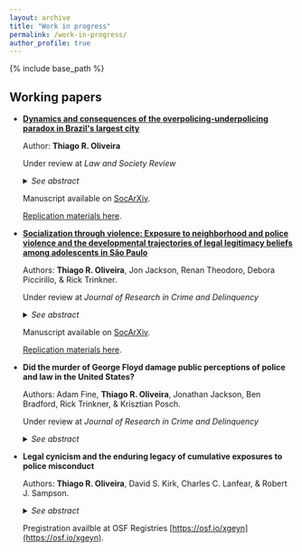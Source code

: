 ```yaml
---
layout: archive
title: "Work in progress"
permalink: /work-in-progress/
author_profile: true
---
```


{% include base_path %}

## Working papers

- **[Dynamics and consequences of the overpolicing-underpolicing paradox in Brazil's largest city](https://osf.io/preprints/socarxiv/89jkv)**

  Author: **Thiago R. Oliveira**
  
  Under review at *Law and Society Review*
  
  <details>
  <summary><i>See abstract</i></summary>

  <b>Abstract</b>: Residents of some neighborhoods often experience an overwhelming police presence that intrudes upon their lives, and yet feel unprotected by law enforcement agents who neglect safety provision, in a process named by the literature the overpolicing-underpolicing paradox. In the context of one of the largest cities in the Global South, this study provides a quantitative assessment of the dynamics and consequences of public expectations of overpolicing and underpolicing. Drawing upon a three-wave longitudinal survey representative of eight neighborhoods in São Paulo, Brazil, I demonstrate that perceptions of overpolicing and underpolicing (a) mutually reproduce each other over time, (b) share similar correlates, most notably related to exposure to structural disadvantage and aggressive police stops, (c) harm legitimacy judgements by sending negative relational messages of marginalization and neglect, and (d) contribute to increased levels of tolerance of violence via undermined legitimacy beliefs. This study provides further evidence that the demand for public safety in disadvantaged communities does not seem to be solved by policing strategies centered around the increase of coercive police presence, and highlights the relevance of investigating public-authority relations in understudied Global South settings.<br>
 
  <b>Keywords</b>: overpolicing-underpolicing paradox, legal cynicism, legitimacy, violence, Brazil
  
  </details>
    
  Manuscript available on [SocArXiv](https://osf.io/preprints/socarxiv/89jkv).
    
  [Replication materials here](https://github.com/oliveirathiago/overpolicing-underpolicing).

- **[Socialization through violence: Exposure to neighborhood and police violence and the developmental trajectories of legal legitimacy beliefs among adolescents in São Paulo](https://osf.io/preprints/socarxiv/v3h97/)**
  
  Authors: **Thiago R. Oliveira**, Jon Jackson, Renan Theodoro, Debora Piccirillo, & Rick Trinkner.
  
  Under review at *Journal of Research in Crime and Delinquency*
  
  <details>
  <summary><i>See abstract</i></summary>
 
  <b>Abstract</b>:<br>
  
  Objectives: Examine the legal socialization of adolescents aged 11 to 14 years in São Paulo, Brazil, a city characterized by a high prevalence of police violence and organized crime. Assess the extent to which exposure to neighborhood and police violence and aggression influence adolescents’ developmental trajectories of beliefs about the legitimacy of the law.<br>
  
  Methods: A four-wave longitudinal survey of 2005-born adolescents living in São Paulo was fielded annually between 2016 and 2019 and measured respondents’ perceptions of legal legitimacy, exposures to neighborhood and police violence, and police contact. Adopting a life- course approach, developmental trajectories are estimated using quadratic latent growth curve models.<br>
  
  Results: Witnessing police officers assaulting a suspect, being involuntarily stopped by the police, and seeing people selling drugs on the street are all negatively associated with changes in legal legitimacy beliefs. Exposure to gunshots, gun-carrying, or robberies are not associated with changes in legitimacy beliefs.<br>
  
  Conclusions: Indicating that adolescents in São Paulo are socialized through violence, exposure to police violence and proximity to organized crime could undermine their development of legal legitimacy beliefs. Exposure to other episodes of neighborhood violence might be too frequent in this context and do not distinguish adolescents’ developmental trajectories of legitimacy beliefs.<br>
 
  <b>Keywords</b>: legal socialization, violence exposure, legitimacy of the law, police violence, Brazil
 
  </details>
  
  Manuscript available on [SocArXiv](https://osf.io/preprints/socarxiv/v3h97/).
  
  [Replication materials here](https://github.com/oliveirathiago/violent-socialisation).
  

- **Did the murder of George Floyd damage public perceptions of police and law in the United States?**

  Authors: Adam Fine, **Thiago R. Oliveira**, Jonathan Jackson, Ben Bradford, Rick Trinkner, & Krisztian Posch.
  
  Under review at *Journal of Research in Crime and Delinquency*
  
  <details>
  <summary><i>See abstract</i></summary>
 
  <b>Abstract</b>:<br>
  
  Objectives: Police murdered George Floyd in May of 2020. It is important to understand the dynamics underpinning public trust and the legitimacy of legal authorities. Yet, no longitudinal study has examined the effects of the murder and social movement on the public’s perceptions.<br>
  
  Methods: This four-state longitudinal study (N = 1048; Arizona, Michigan, New York, and Texas) examined the public’s perceptions of the police and law both before and after the police murder of George Floyd.<br>
  
  Results: Using five outcome markers for perceptions of police and the law, as well as three pseudo-placebo comparison variables, the results indicated that the public’s perceptions of police and law, but not levels of trust in science, identification with healthcare workers, and collective efficacy, declined following Floyd’s murder.<br> 
  
  Conclusions: Implications for policing and society are discussed considering this longitudinal, within- person study found no changes in the public’s perceptions of the pseudo- placebo variables, declines in the public’s perceptions of the law’s legitimacy, and declines almost twice that size in the public’s perceptions of the police in the period immediately after Floyd’s murder.<br>
 
  <b>Keywords</b>: Procedural justice, police perceptions, police brutality
 
  </details>

- **Legal cynicism and the enduring legacy of cumulative exposures to police misconduct**
  
  Authors: **Thiago R. Oliveira**, David S. Kirk, Charles C. Lanfear, & Robert J. Sampson.
  
  <details>
  <summary><i>See abstract</i></summary>
 
  <b>Abstract</b>: Research shows that civilian exposure to inappropriate police behavior can foster cynicism and distrust of the law, which in turn can propel some individuals towards alternative measures besides relying upon the police to resolve their problems and conflicts. Particularly in structurally disadvantaged and racially segregated neighborhoods where crime often concentrates, the historical legacy of police mistreatment against poor communities of color might become part of the collective memory of residents, fostering long-lasting cynicism about the law and the legal institutions. This study will take a historical view and investigate the long-term effects of cumulative exposures to abusive policing practices during childhood and adolescence among adults who spent at least part of their childhood and adolescence in Chicago. We will explore three closely related questions: (1) to what extent are there racial and ethnic differences in cumulative neighborhood exposures to police misconduct and use-of-force among children and adolescents?; (2) do cumulative neighborhood exposures to police misconduct and use-of-force during childhood and adolescence have long-term consequences in terms of people's views about the law and the legal institutions during adulthood, above and beyond the potential effect of recent exposures to abusive policing practices?; (3) is prior exposure to police misconduct during childhood and adolescence associated with carrying a concealed handgun and household gun ownership in adulthood, and if so, are the relationships mediated by cynicism of the law? (4) finally, to what extent are any racial and ethnic gaps in concealed gun carrying and household gun ownership explained by cumulative exposures to police misconduct and use-of-force during childhood and adolescence? We propose linking data on civilian complaints about police misconduct and use of force in Chicago neighborhoods in the 1990s and early 2000s with longitudinal survey data representative of three birth cohorts residing in Chicago in 1995 and followed for over 25 years (1995-2021). Analysis will be carried out assessing the association between the duration of neighborhood cumulative exposures to police misconduct among White, Black, and Hispanic study participants during their childhood and adolescence in the 1990s and early 2000s and their contemporary perceptions of the law and the legal institutions in 2021.<br>
 
  <b>Keywords</b>: police misconduct, legal cynicism, police use-of-force, neighborhood processes, violence
 
  </details>
  
  Pregistration availble at OSF Registries [https://osf.io/xgeyn](https://osf.io/xgeyn).